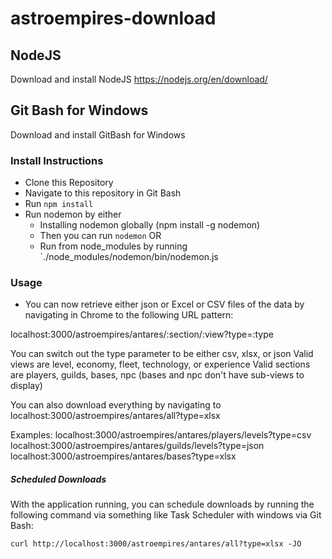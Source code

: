 # astroempires-download

## NodeJS
Download and install NodeJS https://nodejs.org/en/download/

## Git Bash for Windows
Download and install GitBash for Windows

### Install Instructions

- Clone this Repository
- Navigate to this repository in Git Bash
- Run `npm install`
- Run nodemon by either
    - Installing nodemon globally (npm install -g nodemon)
    - Then you can run `nodemon`
    OR
    - Run from node_modules by running `./node_modules/nodemon/bin/nodemon.js

### Usage

- You can now retrieve either json or Excel or CSV files of the data by navigating in Chrome to the following URL pattern:

localhost:3000/astroempires/antares/:section/:view?type=:type

You can switch out the type parameter to be either csv, xlsx, or json
Valid views are level, economy, fleet, technology, or experience
Valid sections are players, guilds, bases, npc (bases and npc don't have sub-views to display)

You can also download everything by navigating to localhost:3000/astroempires/antares/all?type=xlsx

Examples:
localhost:3000/astroempires/antares/players/levels?type=csv
localhost:3000/astroempires/antares/guilds/levels?type=json
localhost:3000/astroempires/antares/bases?type=xlsx


##### Scheduled Downloads
With the application running, you can schedule downloads by running the following command via something like Task Scheduler with windows via Git Bash:

`curl http://localhost:3000/astroempires/antares/all?type=xlsx -JO`